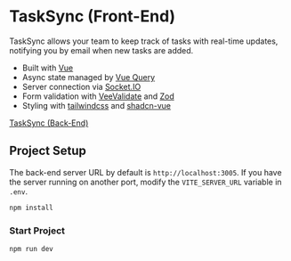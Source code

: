 # TaskSync (Front-End)

TaskSync allows your team to keep track of tasks with real-time updates, notifying you by email when new tasks are added.

- Built with [Vue](https://vuejs.org/)
- Async state managed by [Vue Query](https://tanstack.com/query/latest/docs/framework/vue/overview)
- Server connection via [Socket.IO](https://socket.io/)
- Form validation with [VeeValidate](https://vee-validate.logaretm.com/v4/) and [Zod](https://zod.dev/)
- Styling with [tailwindcss](https://tailwindcss.com/) and [shadcn-vue](https://www.shadcn-vue.com/)

[TaskSync (Back-End)](https://github.com/borjamarti/tasksync-back)

## Project Setup

The back-end server URL by default is `http://localhost:3005`. If you have the server running on another port, modify the `VITE_SERVER_URL` variable in `.env`.

```sh
npm install
```

### Start Project

```sh
npm run dev
```
